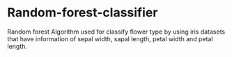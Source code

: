 # Random-forest-classifier
Random forest Algorithm used for classify flower type by using iris datasets that have information of sepal width, sapal length, petal width and petal length.
